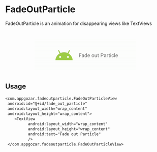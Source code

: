 FadeOutParticle
===============  
FadeOutParticle is an animation for disappearing views like TextViews
<h1 align="center">
<img src="/preview.gif?raw=true" alt="FadeOutParticle" />
</h1>



Usage
-----  
```  
<com.appgozar.fadeoutparticle.FadeOutParticleView  
 android:id="@+id/fade_out_particle"
 android:layout_width="wrap_content"
 android:layout_height="wrap_content">
	<TextView 
		  android:layout_width="wrap_content"
		  android:layout_height="wrap_content"
		  android:text="Fade out Particle" 
		  />
 </com.appgozar.fadeoutparticle.FadeOutParticleView>  
```
